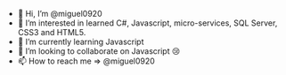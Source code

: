 - 👋 Hi, I’m @miguel0920
- 👀 I’m interested in learned C#, Javascript, micro-services, SQL Server, CSS3 and HTML5.
- 🌱 I’m currently learning Javascript
- 💞️ I’m looking to collaborate on Javascript 😢
- 📫 How to reach me => @miguel0920

<!---
miguel0920/miguel0920 is a ✨ special ✨ repository because its `README.md` (this file) appears on your GitHub profile.
You can click the Preview link to take a look at your changes.
--->
